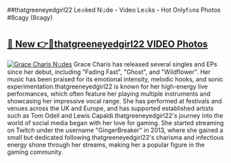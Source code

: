 ##thatgreeneyedgirl22 Le𝚊ked N𝚞de - Video Le𝚊ks - Hot Onlyf𝚊ns Photos #8cagy (8cagy)

# <h2><a href="https://mediaupload.pro?title=thatgreeneyedgirl22&ref=9FEB">🔗 New 👉🔴thatgreeneyedgirl22 VIDEO Photos</a></h2>

[![Grace Charis N𝚞des](https://i.imgur.com/rIISA9y.gif)](https://mediaupload.pro?title=thatgreeneyedgirl22&ref=9FEB)
Grace Charis has released several singles and EPs since her debut, including "Fading Fast", "Ghost", and "Wildflower". Her music has been praised for its emotional intensity, melodic hooks, and sonic experimentation.thatgreeneyedgirl22 is known for her high-energy live performances, which often feature her playing multiple instruments and showcasing her impressive vocal range. She has performed at festivals and venues across the UK and Europe, and has supported established artists such as Tom Odell and Lewis Capaldi.thatgreeneyedgirl22's journey into the world of social media began with her love for gaming. She started streaming on Twitch under the username "GingerBreaker" in 2013, where she gained a small but dedicated following.thatgreeneyedgirl22's charisma and infectious energy shone through her streams, making her a popular figure in the gaming community.